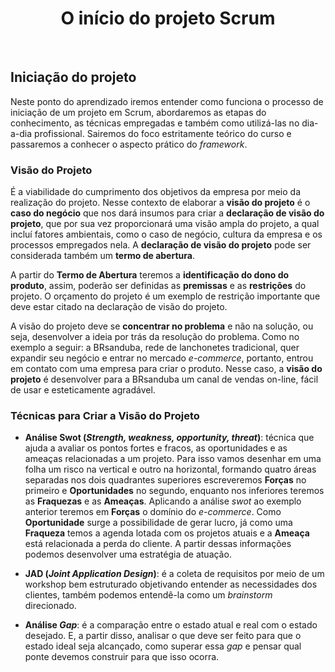<div align="center">

# O início do projeto Scrum

</div>

<br>

## Iniciação do projeto

Neste ponto do aprendizado iremos entender como funciona o processo de iniciação de um projeto em Scrum, abordaremos as etapas do conhecimento, as técnicas empregadas e também como utilizá-las no dia-a-dia profissional. Sairemos do foco estritamente teórico do curso e passaremos a conhecer o aspecto prático do *framework*. 

### Visão do Projeto

É a viabilidade do cumprimento dos objetivos da empresa por meio da realização do projeto. Nesse contexto de elaborar a **visão do projeto** é o **caso do negócio** que nos dará insumos para criar a **declaração de visão do projeto**, que por sua vez proporcionará uma visão ampla do projeto, a qual incluí fatores ambientais, como o caso de negócio, cultura da empresa e os processos empregados nela. A **declaração de visão do projeto** pode ser considerada também um **termo de abertura**.

A partir do **Termo de Abertura** teremos a **identificação do dono do produto**, assim, poderão ser definidas as **premissas** e as **restrições** do projeto. O orçamento do projeto é um exemplo de restrição importante que deve estar citado na declaração de visão do projeto.

A visão do projeto deve se **concentrar no problema** e não na solução, ou seja, desenvolver a ideia por trás da resolução do problema. Como no exemplo a seguir: a 
 BRsanduba, rede de lanchonetes tradicional, quer expandir seu negócio e entrar no mercado *e-commerce*, portanto, entrou em contato com uma empresa para criar o produto. Nesse caso, a **visão do projeto** é desenvolver para a BRsanduba um canal de vendas on-line, fácil de usar e esteticamente agradável.

### Técnicas para Criar a Visão do Projeto

- **Análise Swot (*Strength, weakness, opportunity, threat*)**: técnica que ajuda a avaliar os pontos fortes e fracos, as oportunidades e as ameaças relacionadas a um projeto. Para isso vamos desenhar em uma folha um risco na vertical e outro na horizontal, formando quatro áreas separadas nos dois quadrantes superiores escreveremos **Forças** no primeiro e **Oportunidades** no segundo, enquanto nos inferiores teremos as **Fraquezas** e as **Ameaças**. Aplicando a análise *swot* ao exemplo anterior teremos em **Forças** o domínio do *e-commerce*. Como **Oportunidade** surge a possibilidade de gerar lucro, já como uma **Fraqueza** temos a agenda lotada com os projetos atuais e a **Ameaça** está relacionada a perda do cliente. A partir dessas informações podemos desenvolver uma estratégia de atuação.

- **JAD (*Joint Application Design*)**: é a coleta de requisitos por meio de um workshop bem estruturado objetivando entender as necessidades dos clientes, também podemos entendê-la como um *brainstorm* direcionado.

- **Análise *Gap***: é a comparação entre o estado atual e real com o estado desejado. E, a partir disso, analisar o que deve ser feito para que o estado ideal seja alcançado, como superar essa *gap* e pensar qual ponte devemos construir para que isso ocorra.
